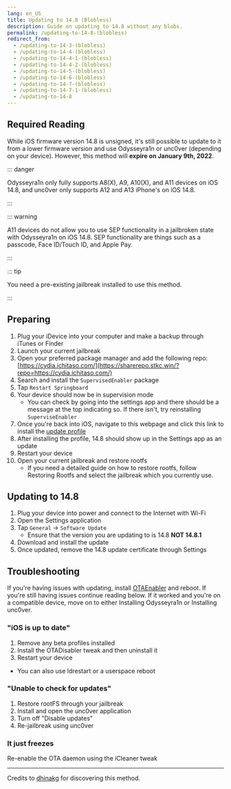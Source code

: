 ```yaml
---
lang: en_US
title: Updating to 14.8 (Blobless)
description: Guide on updating to 14.8 without any blobs.
permalink: /updating-to-14-8-(blobless)
redirect_from:
  - /updating-to-14-3-(blobless)
  - /updating-to-14-4-(blobless)
  - /updating-to-14-4-1-(blobless)
  - /updating-to-14-4-2-(blobless)
  - /updating-to-14-5-(blobless)
  - /updating-to-14-6-(blobless)
  - /updating-to-14-7-(blobless)
  - /updating-to-14-7-1-(blobless)
  - /updating-to-14-8
---
```


## Required Reading

While iOS firmware version 14.8 is unsigned, it's still possible to update to it from a lower firmware version and use Odysseyra1n or unc0ver (depending on your device). However, this method will **expire on January 9th, 2022**.

::: danger

Odysseyra1n only fully supports A8(X), A9, A10(X), and A11 devices on iOS 14.8, and unc0ver only supports A12 and A13 iPhone's on iOS 14.8.

:::

::: warning

A11 devices do not allow you to use SEP functionality in a jailbroken state with Odysseyra1n on iOS 14.8. SEP functionality are things such as a passcode, Face ID/Touch ID, and Apple Pay.

:::

::: tip

You need a pre-existing jailbreak installed to use this method.

:::

## Preparing

1. Plug your iDevice into your computer and make a backup through iTunes or Finder
1. Launch your current jailbreak
1. Open your preferred package manager and add the following repo: [https://cydia.ichitaso.com/](https://sharerepo.stkc.win/?repo=https://cydia.ichitaso.com/)
1. Search and install the `SupervisedEnabler` package
1. Tap `Restart Springboard`
1. Your device should now be in supervision mode
    - You can check by going into the settings app and there should be a message at the top indicating so. If there isn't, try reinstalling `SuperviseEnabler`
1. Once you're back into iOS, navigate to this webpage and click this link to install the [update profile](https://cdn.discordapp.com/attachments/688122358107603013/829323445200355359/90_Day_Delay.mobileconfig)
1. After installing the profile, 14.8 should show up in the Settings app as an update
1. Restart your device
1. Open your current jailbreak and restore rootfs
    - If you need a detailed guide on how to restore rootfs, follow <router-link to="/restoring-rootfs">Restoring Rootfs</router-link> and select the jailbreak which you currently use.

## Updating to 14.8

1. Plug your device into power and connect to the Internet with Wi-Fi
1. Open the Settings application
1. Tap `General` -> `Software Update`
    - Ensure that the version you are updating to is 14.8 **NOT 14.8.1**
1. Download and install the update
1. Once updated, remove the 14.8 update certificate through Settings

## Troubleshooting

If you're having issues with updating, install [OTAEnabler](https://repo.cadoth.net/) and reboot. If you're still having issues continue reading below. If it worked and you're on a compatible device, move on to either <router-link to="/installing-odysseyra1n">Installing Odysseyra1n</router-link> or <router-link to="/installing-unc0ver">Installing unc0ver</router-link>.

### "iOS is up to date"

1. Remove any beta profiles installed
1. Install the OTADisabler tweak and then uninstall it
1. Restart your device
  - You can also use ldrestart or a userspace reboot

### "Unable to check for updates"

1. Restore rootFS through your jailbreak
1. Install and open the <router-link to="/installing-unc0ver">unc0ver</router-link> application
1. Turn off "Disable updates"
1. Re-jailbreak using unc0ver

### It just freezes

Re-enable the OTA daemon using the iCleaner tweak

---

Credits to [dhinakg](https://github.com/dhinakg/) for discovering this method.
